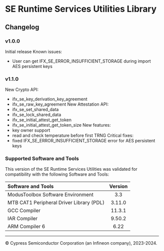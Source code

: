 # SE Runtime Services Utilities Library

## Changelog

### v1.0.0
Initial release
Known issues:
 - User can get IFX_SE_ERROR_INSUFFICIENT_STORAGE during import AES persistent keys


### v1.1.0
New Crypto API:
 - ifx_se_key_derivation_key_agreement
 - ifx_se_raw_key_agreement
New Attestation API:
 - ifx_se_set_shared_data
 - ifx_se_lock_shared_data
 - ifx_se_initial_attest_get_token
 - ifx_se_initial_attest_get_token_size
New features:
 - key owner support
 - read and check temperature before first TRNG
Critical fixes:
 - fixed IFX_SE_ERROR_INSUFFICIENT_STORAGE error for AES persistent keys


### Supported Software and Tools
This version of the SE Runtime Services Utilities was validated for compatibility with the following Software and Tools:

| Software and Tools                                                        | Version |
| :---                                                                      | :-----: |
| ModusToolbox Software Environment                                         | 3.3     |
| MTB CAT1 Peripheral Driver Library (PDL)                                  | 3.11.0  |
| GCC Compiler                                                              | 11.3.1  |
| IAR Compiler                                                              | 9.50.2  |
| ARM Compiler 6                                                            | 6.22    |

---
© Cypress Semiconductor Corporation (an Infineon company), 2023-2024.
